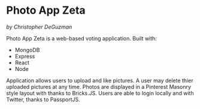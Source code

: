 ﻿# Photo App Zeta
 _by Christopher DeGuzman_
 
Photo App Zeta is a web-based voting application. Built with:

  - MongoDB
  - Express
  - React
  - Node
 
Application allows users to upload and like pictures. A user may delete thier uploaded pictures at any time. Photos are displayed in a Pinterest Masonry style layout with thanks to Bricks.JS. Users are able to login locally and with Twitter, thanks to PassportJS.
